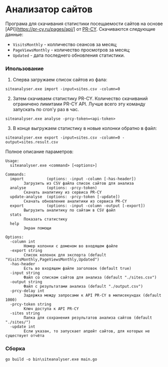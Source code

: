 # Анализатор сайтов  

Програма для скачивания статистики посещаемости сайтов на основе [API](https://pr-cy.ru/pages/api/] от [PR-CY](https://pr-cy.ru/). Скачиваются следующие данные:
- `VisitsMonthly` - колличество сеансов за месяц;
- `PageViewsMonthly` - количество просмотров за месяц;
- `Updated` - дата последнего обновления статистики.

### Ипользование

1) Сперва загружаем список сайтов из фала:
```
siteanalyser.exe import -input=sites.csv -column=0
```

2) Затем скачиваем статистику PR-CY. Количество скачиваний ограничено лимитами PR-CY API. Лучше всего эту команду запускать по cron'у раз в час.
```
siteanalyser.exe analyse -prcy-token=<api-token>
```

3) В конце выгружаем статистику в новые колонки обратно в файл:
```
siteanalyser.exe export -input=sites.csv -column=0 -output=sites.result.csv
```

Полное описание параметров:

```
Usage: 
  siteanalyser.exe <command> [<options>]

Commands:
  import          (options: -input -column [-has-header])
        Загрузить из CSV файла список сайтов для анализа
  analyse         (options: -prcy-token)
        Скачать аналитику из сервиса PR-CY
  update-analyse  (options: -prcy-token [-update])
        Скачать обновление аналитики из сервиса PR-CY
  export          (options: -input -column -output [-export])
        Выгрузить аналитику по сайтам в CSV файл
  stats
        Показать статистику
  help
        Экран помощи

Options:
  -column int
        Номер колонки с доменом во входящем файле
  -export string
        Список колонок для экспорта (default "VisitsMonthly,PageViewsMonthly,Updated")
  -has-header
        Есть во входящем файле заголовок (default true)
  -input string
        Файл со списком сайтов для анализа (default "./sites.csv")
  -output string
        Файл с результатами анализа (default "./output.csv")
  -prcy-delay int
        Задержка между запросами к API PR-CY в милисекундах (default 1000)
  -prcy-token string
        Ключ доступа к API PR-CY
  -sites string
        Папка для сохранения результатов анализа сайтов (default "./sites/")
  -update int
        Если указан, то запускает апдейт сайтов, для которых не существует отчёта
```

### Сборка

```
go build -o bin\siteanalyser.exe main.go
```
